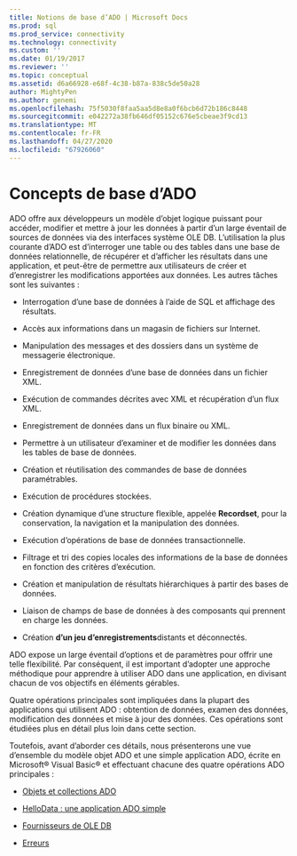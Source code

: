 ```yaml
---
title: Notions de base d’ADO | Microsoft Docs
ms.prod: sql
ms.prod_service: connectivity
ms.technology: connectivity
ms.custom: ''
ms.date: 01/19/2017
ms.reviewer: ''
ms.topic: conceptual
ms.assetid: d6a66928-e68f-4c38-b87a-838c5de50a28
author: MightyPen
ms.author: genemi
ms.openlocfilehash: 75f5030f8faa5aa5d8e8a0f6bcb6d72b186c8448
ms.sourcegitcommit: e042272a38fb646df05152c676e5cbeae3f9cd13
ms.translationtype: MT
ms.contentlocale: fr-FR
ms.lasthandoff: 04/27/2020
ms.locfileid: "67926060"
---
```

# <a name="ado-fundamentals"></a>Concepts de base d’ADO
ADO offre aux développeurs un modèle d’objet logique puissant pour accéder, modifier et mettre à jour les données à partir d’un large éventail de sources de données via des interfaces système OLE DB. L’utilisation la plus courante d’ADO est d’interroger une table ou des tables dans une base de données relationnelle, de récupérer et d’afficher les résultats dans une application, et peut-être de permettre aux utilisateurs de créer et d’enregistrer les modifications apportées aux données. Les autres tâches sont les suivantes :  
  
-   Interrogation d’une base de données à l’aide de SQL et affichage des résultats.  
  
-   Accès aux informations dans un magasin de fichiers sur Internet.  
  
-   Manipulation des messages et des dossiers dans un système de messagerie électronique.  
  
-   Enregistrement de données d’une base de données dans un fichier XML.  
  
-   Exécution de commandes décrites avec XML et récupération d’un flux XML.  
  
-   Enregistrement de données dans un flux binaire ou XML.  
  
-   Permettre à un utilisateur d’examiner et de modifier les données dans les tables de base de données.  
  
-   Création et réutilisation des commandes de base de données paramétrables.  
  
-   Exécution de procédures stockées.  
  
-   Création dynamique d’une structure flexible, appelée **Recordset**, pour la conservation, la navigation et la manipulation des données.  
  
-   Exécution d’opérations de base de données transactionnelle.  
  
-   Filtrage et tri des copies locales des informations de la base de données en fonction des critères d’exécution.  
  
-   Création et manipulation de résultats hiérarchiques à partir des bases de données.  
  
-   Liaison de champs de base de données à des composants qui prennent en charge les données.  
  
-   Création **d’un jeu d’enregistrements**distants et déconnectés.  
  
 ADO expose un large éventail d’options et de paramètres pour offrir une telle flexibilité. Par conséquent, il est important d’adopter une approche méthodique pour apprendre à utiliser ADO dans une application, en divisant chacun de vos objectifs en éléments gérables.  
  
 Quatre opérations principales sont impliquées dans la plupart des applications qui utilisent ADO : obtention de données, examen des données, modification des données et mise à jour des données. Ces opérations sont étudiées plus en détail plus loin dans cette section.  
  
 Toutefois, avant d’aborder ces détails, nous présenterons une vue d’ensemble du modèle objet ADO et une simple application ADO, écrite en Microsoft® Visual Basic® et effectuant chacune des quatre opérations ADO principales :  
  
-   [Objets et collections ADO](../../../ado/guide/data/ado-objects-and-collections.md)  
  
-   [HelloData : une application ADO simple](../../../ado/guide/data/hellodata-a-simple-ado-application.md)  
  
-   [Fournisseurs de OLE DB](../../../ado/guide/data/ole-db-providers-ado.md)  
  
-   [Erreurs](../../../ado/guide/data/errors-ado.md)
